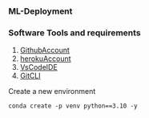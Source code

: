 ### ML-Deployment

### Software Tools and requirements

1. [GithubAccount](https://giyhb.com)
2. [herokuAccount](https://heroku.com)
3. [VsCodeIDE](https://code.visualstudio.com/)
4. [GitCLI](https://git-scm.com/book/en/v2/Getting-The-Command-line)

Create a new environment

```
conda create -p venv python==3.10 -y
```